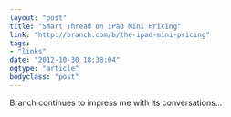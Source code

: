 ```yaml
---
layout: "post"
title: "Smart Thread on iPad Mini Pricing"
link: "http://branch.com/b/the-ipad-mini-pricing"
tags: 
- "links"
date: "2012-10-30 18:38:04"
ogtype: "article"
bodyclass: "post"
---
```


Branch continues to impress me with its conversations…